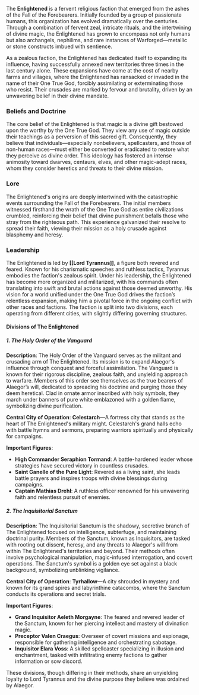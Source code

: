 The **Enlightened** is a fervent religious faction that emerged from the ashes of the Fall of the Forebearers. Initially founded by a group of passionate humans, this organization has evolved dramatically over the centuries. Through a combination of fervent zeal, intricate rituals, and the intertwining of divine magic, the Enlightened has grown to encompass not only humans but also archangels, nephilims, and rare instances of Warforged—metallic or stone constructs imbued with sentience.

As a zealous faction, the Enlightened has dedicated itself to expanding its influence, having successfully annexed new territories three times in the last century alone. These expansions have come at the cost of nearby farms and villages, where the Enlightened has ransacked or invaded in the name of their One True God, forcibly assimilating or exterminating those who resist. Their crusades are marked by fervour and brutality, driven by an unwavering belief in their divine mandate.

### **Beliefs and Doctrine**

The core belief of the Enlightened is that magic is a divine gift bestowed upon the worthy by the One True God. They view any use of magic outside their teachings as a perversion of this sacred gift. Consequently, they believe that individuals—especially nonbelievers, spellcasters, and those of non-human races—must either be converted or eradicated to restore what they perceive as divine order. This ideology has fostered an intense animosity toward dwarves, centaurs, elves, and other magic-adept races, whom they consider heretics and threats to their divine mission.

### **Lore**

The Enlightened's origins are deeply intertwined with the catastrophic events surrounding the Fall of the Forebearers. The initial members witnessed firsthand the wrath of the One True God as entire civilizations crumbled, reinforcing their belief that divine punishment befalls those who stray from the righteous path. This experience galvanized their resolve to spread their faith, viewing their mission as a holy crusade against blasphemy and heresy.

### **Leadership**

The Enlightened is led by **[[Lord Tyrannus]]**, a figure both revered and feared. Known for his charismatic speeches and ruthless tactics, Tyrannus embodies the faction's zealous spirit. Under his leadership, the Enlightened has become more organized and militarized, with his commands often translating into swift and brutal actions against those deemed unworthy. His vision for a world unified under the One True God drives the faction’s relentless expansion, making him a pivotal force in the ongoing conflict with other races and factions. The faction is split into two divisions, each operating from different cities, with slightly differing governing structures.

#### Divisions of The Enlightened

##### 1. **The Holy Order of the Vanguard**

**Description**: The Holy Order of the Vanguard serves as the militant and crusading arm of The Enlightened. Its mission is to expand Alaegor's influence through conquest and forceful assimilation. The Vanguard is known for their rigorous discipline, zealous faith, and unyielding approach to warfare. Members of this order see themselves as the true bearers of Alaegor’s will, dedicated to spreading his doctrine and purging those they deem heretical. Clad in ornate armor inscribed with holy symbols, they march under banners of pure white emblazoned with a golden flame, symbolizing divine purification.

**Central City of Operation**: **Celestarch**—A fortress city that stands as the heart of The Enlightened's military might. Celestarch's grand halls echo with battle hymns and sermons, preparing warriors spiritually and physically for campaigns.

**Important Figures**:

- **High Commander Seraphion Tormand**: A battle-hardened leader whose strategies have secured victory in countless crusades.
- **Saint Ganelle of the Pure Light**: Revered as a living saint, she leads battle prayers and inspires troops with divine blessings during campaigns.
- **Captain Mathias Drehl**: A ruthless officer renowned for his unwavering faith and relentless pursuit of enemies.

##### 2. **The Inquisitorial Sanctum**

**Description**: The Inquisitorial Sanctum is the shadowy, secretive branch of The Enlightened focused on intelligence, subterfuge, and maintaining doctrinal purity. Members of the Sanctum, known as Inquisitors, are tasked with rooting out dissent, heresy, and any threats to Alaegor's will from within The Enlightened's territories and beyond. Their methods often involve psychological manipulation, magic-infused interrogation, and covert operations. The Sanctum's symbol is a golden eye set against a black background, symbolizing unblinking vigilance.

**Central City of Operation**: **Tyrhallow**—A city shrouded in mystery and known for its grand spires and labyrinthine catacombs, where the Sanctum conducts its operations and secret trials.

**Important Figures**:

- **Grand Inquisitor Aeleth Morgayne**: The feared and revered leader of the Sanctum, known for her piercing intellect and mastery of divination magic.
- **Preceptor Valen Craegus**: Overseer of covert missions and espionage, responsible for gathering intelligence and orchestrating sabotage.
- **Inquisitor Elara Voss**: A skilled spellcaster specializing in illusion and enchantment, tasked with infiltrating enemy factions to gather information or sow discord.

These divisions, though differing in their methods, share an unyielding loyalty to Lord Tyrannus and the divine purpose they believe was ordained by Alaegor.